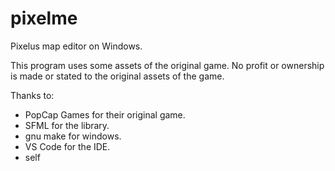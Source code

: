 # pixelme
Pixelus map editor on Windows.

This program uses some assets of the original game. No profit or ownership is made or stated to the original assets of the game.

Thanks to:
+ PopCap Games for their original game.
+ SFML for the library.
+ gnu make for windows.
+ VS Code for the IDE.
+ self
